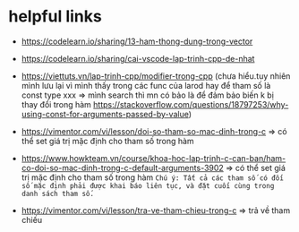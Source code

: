 # helpful links


- https://codelearn.io/sharing/13-ham-thong-dung-trong-vector

- https://codelearn.io/sharing/cai-vscode-lap-trinh-cpp-de-nhat

- https://viettuts.vn/lap-trinh-cpp/modifier-trong-cpp (chưa hiểu.tuy nhiên mình lưu lại vì mình thấy trong các func của larod hay để tham số là const type xxx => mình search thì mn có bảo là để đảm bảo biến k bị thay đổi trong hàm https://stackoverflow.com/questions/18797253/why-using-const-for-arguments-passed-by-value)

- https://vimentor.com/vi/lesson/doi-so-tham-so-mac-dinh-trong-c => có thể set giá trị mặc định cho tham số trong hàm  
- https://www.howkteam.vn/course/khoa-hoc-lap-trinh-c-can-ban/ham-co-doi-so-mac-dinh-trong-c-default-arguments-3902 => có thể set giá trị mặc định cho tham số trong hàm
`Chú ý: Tất cả các tham số có đối số mặc định phải được khai báo liên tục, và đặt cuối cùng trong danh sách tham số.`

- https://vimentor.com/vi/lesson/tra-ve-tham-chieu-trong-c => trả về tham chiếu

